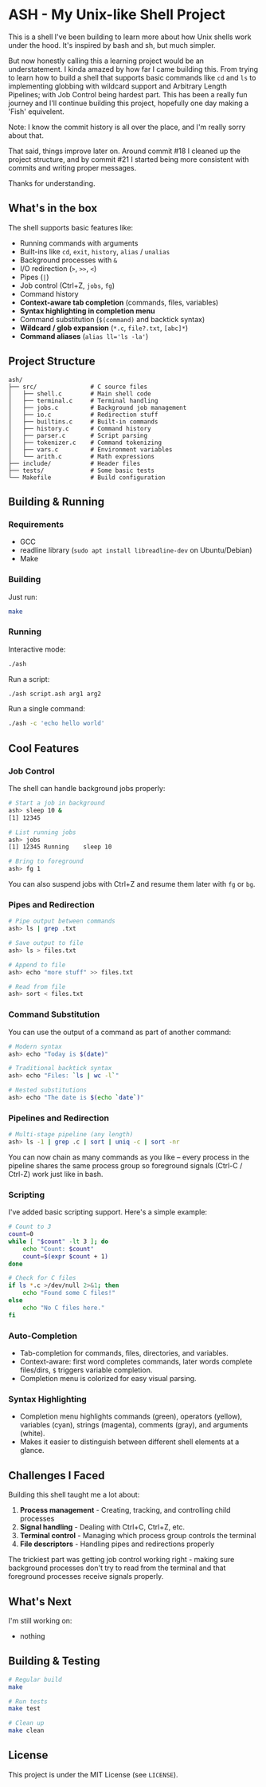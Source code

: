 # ASH - My Unix-like Shell Project

This is a shell I've been building to learn more about how Unix shells work under the hood. It's inspired by bash and sh, but much simpler.

But now honestly calling this a learning project would be an understatement. I kinda amazed by how far I came building this. From trying to learn how to build a shell that supports basic commands like `cd` and `ls` to implementing globbing with wildcard support and Arbitrary Length Pipelines; with Job Control being hardest part. This has been a really fun journey and I'll continue building this project, hopefully one day making a 'Fish' equivelent.

Note: I know the commit history is all over the place, and I'm really sorry about that.

That said, things improve later on. Around commit #18 I cleaned up the project structure, and by commit #21 I started being more consistent with commits and writing proper messages.

Thanks for understanding.

## What's in the box

The shell supports basic features like:
- Running commands with arguments
- Built-ins like `cd`, `exit`, `history`, `alias` / `unalias`
- Background processes with `&`
- I/O redirection (`>`, `>>`, `<`)
- Pipes (`|`)
- Job control (Ctrl+Z, `jobs`, `fg`)
- Command history
- **Context-aware tab completion** (commands, files, variables)
- **Syntax highlighting in completion menu**
- Command substitution (`$(command)` and backtick syntax)
- **Wildcard / glob expansion** (`*.c`, `file?.txt`, `[abc]*`)
- **Command aliases** (`alias ll='ls -la'`)

## Project Structure

```
ash/
├── src/               # C source files
│   ├── shell.c        # Main shell code
│   ├── terminal.c     # Terminal handling
│   ├── jobs.c         # Background job management
│   ├── io.c           # Redirection stuff
│   ├── builtins.c     # Built-in commands
│   ├── history.c      # Command history
│   ├── parser.c       # Script parsing
│   ├── tokenizer.c    # Command tokenizing
│   ├── vars.c         # Environment variables
│   └── arith.c        # Math expressions
├── include/           # Header files
├── tests/             # Some basic tests
└── Makefile           # Build configuration
```

## Building & Running

### Requirements

- GCC
- readline library (`sudo apt install libreadline-dev` on Ubuntu/Debian)
- Make

### Building

Just run:
```bash
make
```

### Running

Interactive mode:
```bash
./ash
```

Run a script:
```bash
./ash script.ash arg1 arg2
```

Run a single command:
```bash
./ash -c 'echo hello world'
```

## Cool Features

### Job Control

The shell can handle background jobs properly:

```bash
# Start a job in background
ash> sleep 10 &
[1] 12345

# List running jobs
ash> jobs
[1] 12345 Running    sleep 10

# Bring to foreground
ash> fg 1
```

You can also suspend jobs with Ctrl+Z and resume them later with `fg` or `bg`.

### Pipes and Redirection

```bash
# Pipe output between commands
ash> ls | grep .txt

# Save output to file
ash> ls > files.txt

# Append to file
ash> echo "more stuff" >> files.txt

# Read from file
ash> sort < files.txt
```

### Command Substitution

You can use the output of a command as part of another command:

```bash
# Modern syntax
ash> echo "Today is $(date)"

# Traditional backtick syntax
ash> echo "Files: `ls | wc -l`"

# Nested substitutions
ash> echo "The date is $(echo `date`)"
```

### Pipelines and Redirection

```bash
# Multi-stage pipeline (any length)
ash> ls -1 | grep .c | sort | uniq -c | sort -nr
```

You can now chain as many commands as you like – every process in the pipeline shares the same process group so foreground signals (Ctrl-C / Ctrl-Z) work just like in bash.

### Scripting

I've added basic scripting support. Here's a simple example:

```sh
# Count to 3
count=0
while [ "$count" -lt 3 ]; do
    echo "Count: $count"
    count=$(expr $count + 1)
done

# Check for C files
if ls *.c >/dev/null 2>&1; then
    echo "Found some C files!"
else
    echo "No C files here."
fi
```

### Auto-Completion

- Tab-completion for commands, files, directories, and variables.
- Context-aware: first word completes commands, later words complete files/dirs, `$` triggers variable completion.
- Completion menu is colorized for easy visual parsing.

### Syntax Highlighting

- Completion menu highlights commands (green), operators (yellow), variables (cyan), strings (magenta), comments (gray), and arguments (white).
- Makes it easier to distinguish between different shell elements at a glance.

## Challenges I Faced

Building this shell taught me a lot about:

1. **Process management** - Creating, tracking, and controlling child processes
2. **Signal handling** - Dealing with Ctrl+C, Ctrl+Z, etc.
3. **Terminal control** - Managing which process group controls the terminal
4. **File descriptors** - Handling pipes and redirections properly

The trickiest part was getting job control working right - making sure background processes don't try to read from the terminal and that foreground processes receive signals properly.

## What's Next

I'm still working on:
- nothing

## Building & Testing

```bash
# Regular build
make

# Run tests
make test

# Clean up
make clean
```

## License

This project is under the MIT License (see `LICENSE`).
